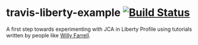 # travis-liberty-example [![Build Status](https://travis-ci.org/greglanthier/travis-liberty-example.svg?branch=master)](https://travis-ci.org/greglanthier/travis-liberty-example)

A first step towards experimenting with JCA in Liberty Profile using tutorials written by people
like [Willy Farrell](http://www.ibm.com/developerworks/java/tutorials/j-jca/j-jca.html).

